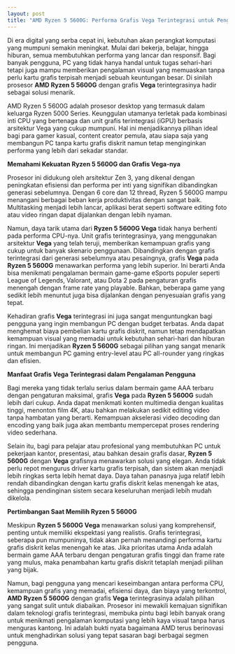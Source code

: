 ```yaml
---
layout: post
title: "AMD Ryzen 5 5600G: Performa Grafis Vega Terintegrasi untuk Pengalaman Komputasi Harian"
---
```


Di era digital yang serba cepat ini, kebutuhan akan perangkat komputasi yang mumpuni semakin meningkat. Mulai dari bekerja, belajar, hingga hiburan, semua membutuhkan performa yang lancar dan responsif. Bagi banyak pengguna, PC yang tidak hanya handal untuk tugas sehari-hari tetapi juga mampu memberikan pengalaman visual yang memuaskan tanpa perlu kartu grafis terpisah menjadi sebuah keuntungan besar. Di sinilah prosesor **AMD Ryzen 5 5600G** dengan grafis **Vega** terintegrasinya hadir sebagai solusi menarik.

AMD Ryzen 5 5600G adalah prosesor desktop yang termasuk dalam keluarga Ryzen 5000 Series. Keunggulan utamanya terletak pada kombinasi inti CPU yang bertenaga dan unit grafis terintegrasi (iGPU) berbasis arsitektur Vega yang cukup mumpuni. Hal ini menjadikannya pilihan ideal bagi para gamer kasual, content creator pemula, atau siapa saja yang membangun PC tanpa kartu grafis diskrit namun tetap menginginkan performa yang lebih dari sekadar standar.

**Memahami Kekuatan Ryzen 5 5600G dan Grafis Vega-nya**

Prosesor ini didukung oleh arsitektur Zen 3, yang dikenal dengan peningkatan efisiensi dan performa per inti yang signifikan dibandingkan generasi sebelumnya. Dengan 6 core dan 12 thread, Ryzen 5 5600G mampu menangani berbagai beban kerja produktivitas dengan sangat baik. Multitasking menjadi lebih lancar, aplikasi berat seperti software editing foto atau video ringan dapat dijalankan dengan lebih nyaman.

Namun, daya tarik utama dari **Ryzen 5 5600G Vega** tidak hanya berhenti pada performa CPU-nya. Unit grafis terintegrasinya, yang menggunakan arsitektur **Vega** yang telah teruji, memberikan kemampuan grafis yang cukup untuk banyak skenario penggunaan. Dibandingkan dengan grafis terintegrasi dari generasi sebelumnya atau pesaingnya, grafis **Vega** pada **Ryzen 5 5600G** menawarkan performa yang lebih superior. Ini berarti Anda bisa menikmati pengalaman bermain game-game eSports populer seperti League of Legends, Valorant, atau Dota 2 pada pengaturan grafis menengah dengan frame rate yang playable. Bahkan, beberapa game yang sedikit lebih menuntut juga bisa dijalankan dengan penyesuaian grafis yang tepat.

Kehadiran grafis **Vega** terintegrasi ini juga sangat menguntungkan bagi pengguna yang ingin membangun PC dengan budget terbatas. Anda dapat menghemat biaya pembelian kartu grafis diskrit, namun tetap mendapatkan kemampuan visual yang memadai untuk kebutuhan sehari-hari dan hiburan ringan. Ini menjadikan **Ryzen 5 5600G** sebagai pilihan yang sangat menarik untuk membangun PC gaming entry-level atau PC all-rounder yang ringkas dan efisien.

**Manfaat Grafis Vega Terintegrasi dalam Pengalaman Pengguna**

Bagi mereka yang tidak terlalu serius dalam bermain game AAA terbaru dengan pengaturan maksimal, grafis **Vega** pada **Ryzen 5 5600G** sudah lebih dari cukup. Anda dapat menikmati konten multimedia dengan kualitas tinggi, menonton film 4K, atau bahkan melakukan sedikit editing video tanpa hambatan yang berarti. Kemampuan akselerasi video decoding dan encoding yang baik juga akan membantu mempercepat proses rendering video sederhana.

Selain itu, bagi para pelajar atau profesional yang membutuhkan PC untuk pekerjaan kantor, presentasi, atau bahkan desain grafis dasar, **Ryzen 5 5600G** dengan **Vega** grafisnya menawarkan solusi yang elegan. Anda tidak perlu repot mengurus driver kartu grafis terpisah, dan sistem akan menjadi lebih ringkas serta lebih hemat daya. Daya tahan panasnya juga relatif lebih rendah dibandingkan dengan kartu grafis diskrit kelas menengah ke atas, sehingga pendinginan sistem secara keseluruhan menjadi lebih mudah dikelola.

**Pertimbangan Saat Memilih Ryzen 5 5600G**

Meskipun **Ryzen 5 5600G Vega** menawarkan solusi yang komprehensif, penting untuk memiliki ekspektasi yang realistis. Grafis terintegrasi, seberapa pun mumpuninya, tidak akan pernah menandingi performa kartu grafis diskrit kelas menengah ke atas. Jika prioritas utama Anda adalah bermain game AAA terbaru dengan pengaturan grafis tinggi dan frame rate yang mulus, maka penambahan kartu grafis diskrit tetaplah menjadi pilihan yang bijak.

Namun, bagi pengguna yang mencari keseimbangan antara performa CPU, kemampuan grafis yang memadai, efisiensi daya, dan biaya yang terkontrol, **AMD Ryzen 5 5600G** dengan grafis **Vega** terintegrasinya adalah pilihan yang sangat sulit untuk diabaikan. Prosesor ini mewakili kemajuan signifikan dalam teknologi grafis terintegrasi, membuka pintu bagi lebih banyak orang untuk menikmati pengalaman komputasi yang lebih kaya visual tanpa harus menguras kantong. Ini adalah bukti nyata bagaimana AMD terus berinovasi untuk menghadirkan solusi yang tepat sasaran bagi berbagai segmen pengguna.
